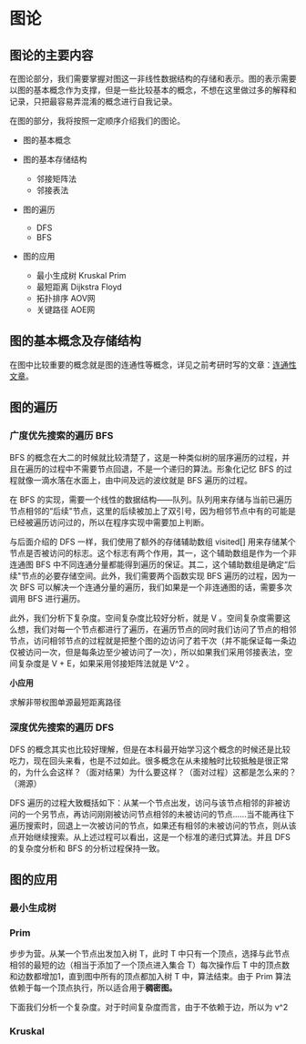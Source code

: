 # 图论

## 图论的主要内容

在图论部分，我们需要掌握对图这一非线性数据结构的存储和表示。图的表示需要以图的基本概念作为支撑，但是一些比较基本的概念，不想在这里做过多的解释和记录，只把最容易弄混淆的概念进行自我记录。

在图的部分，我将按照一定顺序介绍我们的图论。

- 图的基本概念
- 图的基本存储结构

  - 邻接矩阵法
  - 邻接表法
- 图的遍历

  - DFS
  - BFS
- 图的应用

  - 最小生成树 Kruskal Prim
  - 最短距离 Dijkstra Floyd
  - 拓扑排序 AOV网
  - 关键路径 AOE网

## 图的基本概念及存储结构

在图中比较重要的概念就是图的连通性等概念，详见之前考研时写的文章：[连通性文章](https://blog.csdn.net/Mr_Yuwen_Yin/article/details/121449954)。

## 图的遍历

### 广度优先搜索的遍历 BFS

BFS 的概念在大二的时候就比较清楚了，这是一种类似树的层序遍历的过程，并且在遍历的过程中不需要节点回退，不是一个递归的算法。形象化记忆 BFS 的过程就像一滴水落在水面上，由中间及远的波纹就是 BFS 遍历的过程。

在 BFS 的实现，需要一个线性的数据结构——队列。队列用来存储与当前已遍历节点相邻的“后续"节点，这里的后续被加上了双引号，因为相邻节点中有的可能是已经被遍历访问过的，所以在程序实现中需要加上判断。

与后面介绍的 DFS 一样，我们使用了额外的存储辅助数组 visited[] 用来存储某个节点是否被访问的标志。这个标志有两个作用，其一，这个辅助数组是作为一个非连通图 BFS 中不同连通分量都能得到遍历的保证。其二，这个辅助数组是确定“后续"节点的必要存储空间。此外，我们需要两个函数实现 BFS 遍历的过程，因为一次 BFS 可以解决一个连通分量的遍历，我们如果是一个非连通图的话，需要多次调用 BFS 进行遍历。

此外，我们分析下复杂度。空间复杂度比较好分析，就是 V 。空间复杂度需要这么想，我们对每一个节点都进行了遍历，在遍历节点的同时我们访问了节点的相邻节点，访问相邻节点的过程就是把整个图的边访问了若干次（并不能保证每一条边仅被访问一次，但是每条边至少被访问了一次），所以如果我们采用邻接表法，空间复杂度是 V + E，如果采用邻接矩阵法就是 V^2 。

**小应用**

求解非带权图单源最短距离路径

### 深度优先搜索的遍历 DFS

DFS 的概念其实也比较好理解，但是在本科最开始学习这个概念的时候还是比较吃力，现在回头来看，也是不过如此。很多概念在从未接触时比较抵触是很正常的，为什么会这样？（面对结果）为什么要这样？（面对过程）这都是怎么来的？（溯源）

DFS 遍历的过程大致概括如下：从某一个节点出发，访问与该节点相邻的非被访问的一个另节点，再访问刚刚被访问节点相邻的未被访问的节点......当不能再往下遍历搜索时，回退上一次被访问的节点，如果还有相邻的未被访问的节点，则从该点开始继续搜索。从上述过程可以看出，这是一个标准的递归式算法。并且 DFS 的复杂度分析和 BFS 的分析过程保持一致。

## 图的应用

### 最小生成树

### Prim

步步为营。从某一个节点出发加入树 T，此时 T 中只有一个顶点，选择与此节点相邻的最短的边（相当于添加了一个顶点进入集合 T）每次操作后 T 中的顶点数和边数都增加1，直到图中所有的顶点都加入树 T 中，算法结束。由于 Prim 算法依赖于每一个顶点执行，所以适合用于**稠密图。**

下面我们分析一个复杂度。对于时间复杂度而言，由于不依赖于边，所以为 v^2

### Kruskal
